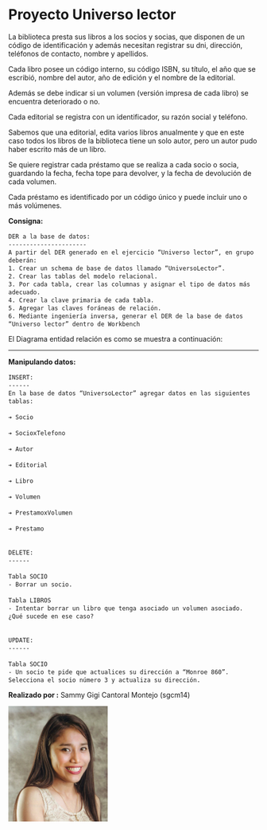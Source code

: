 # Proyecto Universo lector

La biblioteca presta sus libros a los socios y socias, que disponen de un código de identificación y además necesitan registrar su dni, dirección, teléfonos de contacto, nombre y apellidos.

Cada libro posee un código interno, su código ISBN, su título, el año que se escribió, nombre del autor, año de edición y el nombre de la editorial.

Además se debe indicar si un volumen (versión impresa de cada libro) se 
encuentra deteriorado o no.

Cada editorial se registra con un identificador, su razón social y teléfono.

Sabemos que una editorial, edita varios libros anualmente y que en este caso todos los libros de la biblioteca tiene un solo autor, pero un autor pudo haber escrito más de un libro.

Se quiere registrar cada préstamo que se realiza a cada socio o socia, 
guardando la fecha, fecha tope para devolver, y la fecha de devolución de 
cada volumen.

Cada préstamo es identificado por un código único y puede incluir uno o más volúmenes.

**Consigna:**

    DER a la base de datos:
    ----------------------
    A partir del DER generado en el ejercicio “Universo lector”, en grupo deberán:
    1. Crear un schema de base de datos llamado “UniversoLector”.
    2. Crear las tablas del modelo relacional.
    3. Por cada tabla, crear las columnas y asignar el tipo de datos más adecuado.
    4. Crear la clave primaria de cada tabla.
    5. Agregar las claves foráneas de relación.
    6. Mediante ingeniería inversa, generar el DER de la base de datos 
    “Universo lector” dentro de Workbench

El Diagrama entidad relación es como se muestra a continuación:

-------------------
**Manipulando datos:**

    INSERT:
    ------
    En la base de datos “UniversoLector” agregar datos en las siguientes tablas:

    ➔ Socio

    ➔ SocioxTelefono

    ➔ Autor

    ➔ Editorial

    ➔ Libro

    ➔ Volumen

    ➔ PrestamoxVolumen

    ➔ Prestamo


    DELETE:
    ------

    Tabla SOCIO
    - Borrar un socio.

    Tabla LIBROS
    - Intentar borrar un libro que tenga asociado un volumen asociado. ¿Qué sucede en ese caso?


    UPDATE:
    ------

    Tabla SOCIO
    - Un socio te pide que actualices su dirección a “Monroe 860”. Selecciona el socio número 3 y actualiza su dirección.

**Realizado por :** Sammy Gigi Cantoral Montejo (sgcm14)

<img src ="https://raw.githubusercontent.com/sgcm14/sgcm14/main/sammy.jpg" width="200">